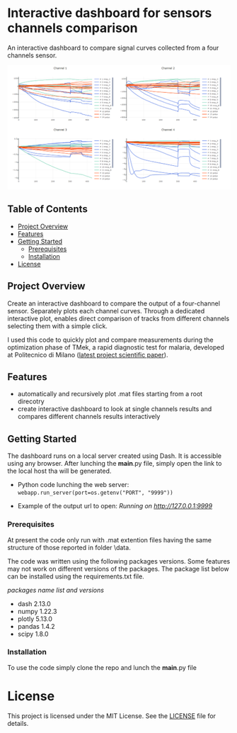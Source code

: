# Interactive dashboard for sensors channels comparison

An interactive dashboard to compare signal curves collected from a four channels sensor.

![Alt text](images/demo.png)

## Table of Contents

- [Project Overview](#project-overview)
- [Features](#features)
- [Getting Started](#getting-started)
  - [Prerequisites](#prerequisites)
  - [Installation](#installation)
- [License](#license)

## Project Overview

Create an interactive dashboard to compare the output of a four-channel sensor. Separately plots each channel curves. Through a dedicated interactive plot, enables direct comparison of tracks from different channels selecting them with a simple click.

I used this code to quickly plot and compare measurements during the optimization phase of TMek, a rapid diagnostic test for malaria, developed at Politecnico di Milano ([latest project scientific paper](https://ieeexplore.ieee.org/abstract/document/9924602)). 

## Features

- automatically and recursively plot .mat files starting from a root direcotry
- create interactive dashboard to look at single channels results and compares different channels results interactively

## Getting Started

The dashboard runs on a local server created using Dash. It is accessible using any browser. After lunching the __main__.py file, simply open the link to the local host tha will be generated.

- Python code lunching the web server:
     ```webapp.run_server(port=os.getenv("PORT", "9999"))```

- Example of the output url to open:
    *Running on http://127.0.0.1:9999*

### Prerequisites

At present the code only run with .mat extention files having the same structure of those reported in folder \data.

The code was written using the following packages versions. Some features may not work on different versions of the packages.
The package list below can be installed using the requirements.txt file.

*packages name list and versions*

- dash             2.13.0
- numpy            1.22.3
- plotly           5.13.0
- pandas           1.4.2
- scipy            1.8.0

### Installation

To use the code simply clone the repo and lunch the __main__.py file

# License

This project is licensed under the MIT License. See the [LICENSE](LICENSE) file for details.